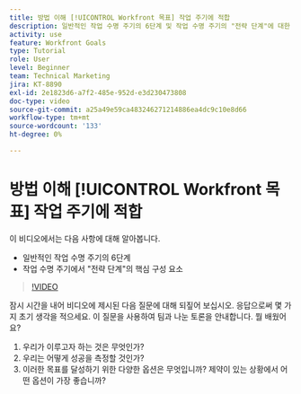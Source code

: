 ```yaml
---
title: 방법 이해 [!UICONTROL Workfront 목표] 작업 주기에 적합
description: 일반적인 작업 수명 주기의 6단계 및 작업 수명 주기의 "전략 단계"에 대한 핵심 구성 요소에 대해 알아봅니다.
activity: use
feature: Workfront Goals
type: Tutorial
role: User
level: Beginner
team: Technical Marketing
jira: KT-8890
exl-id: 2e1823d6-a7f2-485e-952d-e3d230473808
doc-type: video
source-git-commit: a25a49e59ca483246271214886ea4dc9c10e8d66
workflow-type: tm+mt
source-wordcount: '133'
ht-degree: 0%

---
```


# 방법 이해 [!UICONTROL Workfront 목표] 작업 주기에 적합

이 비디오에서는 다음 사항에 대해 알아봅니다.

* 일반적인 작업 수명 주기의 6단계
* 작업 수명 주기에서 &quot;전략 단계&quot;의 핵심 구성 요소

>[!VIDEO](https://video.tv.adobe.com/v/335184/?quality=12&learn=on)

<!--
Your turn graphic
-->

잠시 시간을 내어 비디오에 제시된 다음 질문에 대해 되짚어 보십시오. 응답으로써 몇 가지 초기 생각을 적으세요. 이 질문을 사용하여 팀과 나눈 토론을 안내합니다. 뭘 배웠어요?

1. 우리가 이루고자 하는 것은 무엇인가?
1. 우리는 어떻게 성공을 측정할 것인가?
1. 이러한 목표를 달성하기 위한 다양한 옵션은 무엇입니까? 제약이 있는 상황에서 어떤 옵션이 가장 좋습니까?
